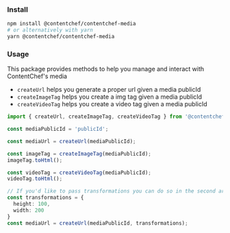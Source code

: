 ### Install

```bash
npm install @contentchef/contentchef-media
# or alternatively with yarn
yarn @contentchef/contentchef-media
```

### Usage

This package provides methods to help you manage and interact with ContentChef's media

* `createUrl` helps you generate a proper url given a media publicId
* `createImageTag` helps you create a img tag given a media publicId
* `createVideoTag` helps you create a video tag given a media publicId

```typescript
import { createUrl, createImageTag, createVideoTag } from '@contentchef/contentchef-node';

const mediaPublicId = 'publicId';

const mediaUrl = createUrl(mediaPublicId);

const imageTag = createImageTag(mediaPublicId);
imageTag.toHtml();

const videoTag = createVideoTag(mediaPublicId);
videoTag.toHtml();

// If you'd like to pass transformations you can do so in the second argument of each method
const transformations = {
  height: 100,
  width: 200
}
const mediaUrl = createUrl(mediaPublicId, transformations);
```
